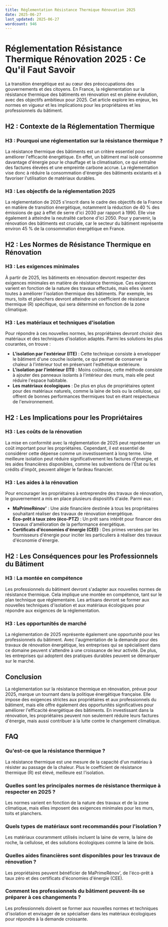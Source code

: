 ```yaml
---
title: Réglementation Résistance Thermique Rénovation 2025
date: 2025-06-27
last_updated: 2025-06-27
wordcount: 946
---
```


# Réglementation Résistance Thermique Rénovation 2025 : Ce Qu'il Faut Savoir

La transition énergétique est au cœur des préoccupations des gouvernements et des citoyens. En France, la réglementation sur la résistance thermique des bâtiments en rénovation est en pleine évolution, avec des objectifs ambitieux pour 2025. Cet article explore les enjeux, les normes en vigueur et les implications pour les propriétaires et les professionnels du bâtiment.

## H2 : Contexte de la Réglementation Thermique

### H3 : Pourquoi une réglementation sur la résistance thermique ?

La résistance thermique des bâtiments est un critère essentiel pour améliorer l'efficacité énergétique. En effet, un bâtiment mal isolé consomme davantage d'énergie pour le chauffage et la climatisation, ce qui entraîne des factures élevées et une empreinte carbone accrue. La réglementation vise donc à réduire la consommation d'énergie des bâtiments existants et à favoriser l'utilisation de matériaux durables.

### H3 : Les objectifs de la réglementation 2025

La réglementation de 2025 s'inscrit dans le cadre des objectifs de la France en matière de transition énergétique, notamment la réduction de 40 % des émissions de gaz à effet de serre d'ici 2030 par rapport à 1990. Elle vise également à atteindre la neutralité carbone d'ici 2050. Pour y parvenir, la rénovation des bâtiments est cruciale, car le secteur du bâtiment représente environ 45 % de la consommation énergétique en France.

## H2 : Les Normes de Résistance Thermique en Rénovation

### H3 : Les exigences minimales

À partir de 2025, les bâtiments en rénovation devront respecter des exigences minimales en matière de résistance thermique. Ces exigences varient en fonction de la nature des travaux effectués, mais elles visent toutes à améliorer l'isolation thermique des bâtiments. Par exemple, les murs, toits et planchers devront atteindre un coefficient de résistance thermique (R) spécifique, qui sera déterminé en fonction de la zone climatique.

### H3 : Les matériaux et techniques d'isolation

Pour répondre à ces nouvelles normes, les propriétaires devront choisir des matériaux et des techniques d'isolation adaptés. Parmi les solutions les plus courantes, on trouve :

- **L'isolation par l'extérieur (ITE)** : Cette technique consiste à envelopper le bâtiment d'une couche isolante, ce qui permet de conserver la chaleur à l'intérieur tout en préservant l'esthétique extérieure.
- **L'isolation par l'intérieur (ITI)** : Moins coûteuse, cette méthode consiste à ajouter des panneaux isolants à l'intérieur des murs, mais elle peut réduire l'espace habitable.
- **Les matériaux écologiques** : De plus en plus de propriétaires optent pour des matériaux naturels, comme la laine de bois ou la cellulose, qui offrent de bonnes performances thermiques tout en étant respectueux de l'environnement.

## H2 : Les Implications pour les Propriétaires

### H3 : Les coûts de la rénovation

La mise en conformité avec la réglementation de 2025 peut représenter un coût important pour les propriétaires. Cependant, il est essentiel de considérer cette dépense comme un investissement à long terme. Une meilleure isolation peut réduire significativement les factures d'énergie, et les aides financières disponibles, comme les subventions de l'État ou les crédits d'impôt, peuvent alléger le fardeau financier.

### H3 : Les aides à la rénovation

Pour encourager les propriétaires à entreprendre des travaux de rénovation, le gouvernement a mis en place plusieurs dispositifs d'aide. Parmi eux :

- **MaPrimeRénov'** : Une aide financière destinée à tous les propriétaires souhaitant réaliser des travaux de rénovation énergétique.
- **Éco-prêt à taux zéro (éco-PTZ)** : Un prêt sans intérêt pour financer des travaux d'amélioration de la performance énergétique.
- **Certificats d'économies d'énergie (CEE)** : Des primes versées par les fournisseurs d'énergie pour inciter les particuliers à réaliser des travaux d'économie d'énergie.

## H2 : Les Conséquences pour les Professionnels du Bâtiment

### H3 : La montée en compétence

Les professionnels du bâtiment devront s'adapter aux nouvelles normes de résistance thermique. Cela implique une montée en compétence, tant sur le plan technique que réglementaire. Les artisans devront se former aux nouvelles techniques d'isolation et aux matériaux écologiques pour répondre aux exigences de la réglementation.

### H3 : Les opportunités de marché

La réglementation de 2025 représente également une opportunité pour les professionnels du bâtiment. Avec l'augmentation de la demande pour des travaux de rénovation énergétique, les entreprises qui se spécialisent dans ce domaine peuvent s'attendre à une croissance de leur activité. De plus, les entreprises qui adoptent des pratiques durables peuvent se démarquer sur le marché.

## Conclusion

La réglementation sur la résistance thermique en rénovation, prévue pour 2025, marque un tournant dans la politique énergétique française. Elle impose des exigences strictes aux propriétaires et aux professionnels du bâtiment, mais elle offre également des opportunités significatives pour améliorer l'efficacité énergétique des bâtiments. En investissant dans la rénovation, les propriétaires peuvent non seulement réduire leurs factures d'énergie, mais aussi contribuer à la lutte contre le changement climatique.

## FAQ

### Qu'est-ce que la résistance thermique ?

La résistance thermique est une mesure de la capacité d'un matériau à résister au passage de la chaleur. Plus le coefficient de résistance thermique (R) est élevé, meilleure est l'isolation.

### Quelles sont les principales normes de résistance thermique à respecter en 2025 ?

Les normes varient en fonction de la nature des travaux et de la zone climatique, mais elles imposent des exigences minimales pour les murs, toits et planchers.

### Quels types de matériaux sont recommandés pour l'isolation ?

Les matériaux couramment utilisés incluent la laine de verre, la laine de roche, la cellulose, et des solutions écologiques comme la laine de bois.

### Quelles aides financières sont disponibles pour les travaux de rénovation ?

Les propriétaires peuvent bénéficier de MaPrimeRénov', de l'éco-prêt à taux zéro et des certificats d'économies d'énergie (CEE).

### Comment les professionnels du bâtiment peuvent-ils se préparer à ces changements ?

Les professionnels doivent se former aux nouvelles normes et techniques d'isolation et envisager de se spécialiser dans les matériaux écologiques pour répondre à la demande croissante.